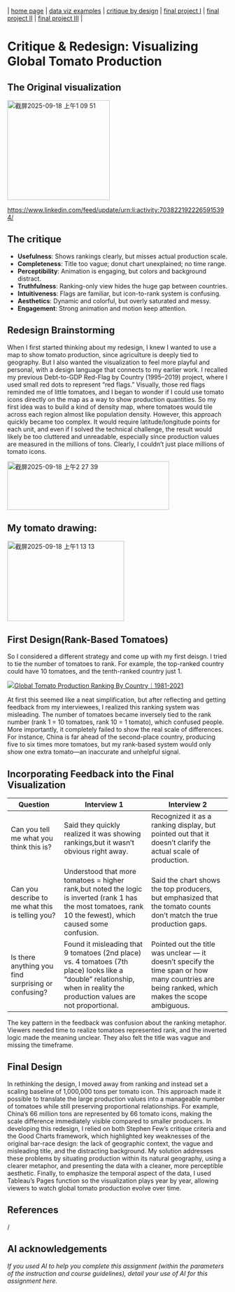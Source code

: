 | [home page](https://cmustudent.github.io/tswd-portfolio-templates/) | [data viz examples](dataviz-examples) | [critique by design](critique-by-design) | [final project I](final-project-part-one) | [final project II](final-project-part-two) | [final project III](final-project-part-three) |

# Critique & Redesign: Visualizing Global Tomato Production

## The Original visualization
<img width="234" height="228" alt="截屏2025-09-18 上午1 09 51" src="https://github.com/user-attachments/assets/d8c44f02-533d-4c26-9221-cf9f295d7163" />

https://www.linkedin.com/feed/update/urn:li:activity:7038221922265915394/ 

## The critique
- **Usefulness**: Shows rankings clearly, but misses actual production scale.  
- **Completeness**: Title too vague; donut chart unexplained; no time range.  
- **Perceptibility**: Animation is engaging, but colors and background distract.  
- **Truthfulness**: Ranking-only view hides the huge gap between countries.  
- **Intuitiveness**: Flags are familiar, but icon-to-rank system is confusing.  
- **Aesthetics**: Dynamic and colorful, but overly saturated and messy.  
- **Engagement**: Strong animation and motion keep attention.
  
## Redesign Brainstorming

When I first started thinking about my redesign, I knew I wanted to use a map to show tomato production, since agriculture is deeply tied to geography. But I also wanted the visualization to feel more playful and personal, with a design language that connects to my earlier work. I recalled my previous Debt-to-GDP Red-Flag by Country (1995–2019) project, where I used small red dots to represent “red flags.” Visually, those red flags reminded me of little tomatoes, and I began to wonder if I could use tomato icons directly on the map as a way to show production quantities. So my first idea was to build a kind of density map, where tomatoes would tile across each region almost like population density. However, this approach quickly became too complex. It would require latitude/longitude points for each unit, and even if I solved the technical challenge, the result would likely be too cluttered and unreadable, especially since production values are measured in the millions of tons. Clearly, I couldn’t just place millions of tomato icons.

<img width="370" height="111" alt="截屏2025-09-18 上午2 27 39" src="https://github.com/user-attachments/assets/d96e43e3-08e3-4f68-a816-efa538cedfb7" />

## My tomato drawing: 

<img width="267" height="183" alt="截屏2025-09-18 上午1 13 13" src="https://github.com/user-attachments/assets/c55a93aa-80d3-42fe-bf51-173250b8d2a4" />

## First Design(Rank-Based Tomatoes)

So I considered a different strategy and come up with my first deisgn. I tried to tie the number of tomatoes to rank. For example, the top-ranked country could have 10 tomatoes, and the tenth-ranked country just 1. 

<div class='tableauPlaceholder' id='viz1758169053343' style='position: relative'><noscript><a href='#'><img alt='Global Tomato Production Ranking By Country｜1981-2021 ' src='https:&#47;&#47;public.tableau.com&#47;static&#47;images&#47;2K&#47;2KY6GRB85&#47;1_rss.png' style='border: none' /></a></noscript><object class='tableauViz'  style='display:none;'><param name='host_url' value='https%3A%2F%2Fpublic.tableau.com%2F' /> <param name='embed_code_version' value='3' /> <param name='path' value='shared&#47;2KY6GRB85' /> <param name='toolbar' value='yes' /><param name='static_image' value='https:&#47;&#47;public.tableau.com&#47;static&#47;images&#47;2K&#47;2KY6GRB85&#47;1.png' /> <param name='animate_transition' value='yes' /><param name='display_static_image' value='yes' /><param name='display_spinner' value='yes' /><param name='display_overlay' value='yes' /><param name='display_count' value='yes' /><param name='language' value='en-US' /><param name='filter' value='publish=yes' /></object></div>                
<script type='text/javascript'>                    
  var divElement = document.getElementById('viz1758169053343');                    
  var vizElement = divElement.getElementsByTagName('object')[0];                    
  vizElement.style.width='100%';vizElement.style.height=(divElement.offsetWidth*0.75)+'px';                    
  var scriptElement = document.createElement('script');                    
  scriptElement.src = 'https://public.tableau.com/javascripts/api/viz_v1.js';                    
  vizElement.parentNode.insertBefore(scriptElement, vizElement);                
</script>

At first this seemed like a neat simplification, but after reflecting and getting feedback from my interviewees, I realized this ranking system was misleading. The number of tomatoes became inversely tied to the rank number (rank 1 = 10 tomatoes, rank 10 = 1 tomato), which confused people. More importantly, it completely failed to show the real scale of differences. For instance, China is far ahead of the second-place country, producing five to six times more tomatoes, but my rank-based system would only show one extra tomato—an inaccurate and unhelpful signal.

## Incorporating Feedback into the Final Visualization
| Question | Interview 1 | Interview 2 |
|----------|-------------|-------------|
| Can you tell me what you think this is? | Said they quickly realized it was showing rankings,but it wasn’t obvious right away. | Recognized it as a ranking display, but pointed out that it doesn’t clarify the actual scale of production. |
| Can you describe to me what this is telling you? | Understood that more tomatoes = higher rank,but noted the logic is inverted (rank 1 has the most tomatoes, rank 10 the fewest), which caused some confusion. | Said the chart shows the top producers, but emphasized that the tomato counts don’t match the true production gaps. |
| Is there anything you find surprising or confusing? | Found it misleading that 9 tomatoes (2nd place) vs. 4 tomatoes (7th place) looks like a “double” relationship, when in reality the production values are not proportional. | Pointed out the title was unclear — it doesn’t specify the time span or how many countries are being ranked, which makes the scope ambiguous. |

The key pattern in the feedback was confusion about the ranking metaphor. Viewers needed time to realize tomatoes represented rank, and the inverted logic made the meaning unclear. They also felt the title was vague and missing the timeframe.

## Final Design 

In rethinking the design, I moved away from ranking and instead set a scaling baseline of 1,000,000 tons per tomato icon. This approach made it possible to translate the large production values into a manageable number of tomatoes while still preserving proportional relationships. For example, China’s 66 million tons are represented by 66 tomato icons, making the scale difference immediately visible compared to smaller producers. In developing this redesign, I relied on both Stephen Few’s critique criteria and the Good Charts framework, which highlighted key weaknesses of the original bar-race design: the lack of geographic context, the vague and misleading title, and the distracting background. My solution addresses these problems by situating production within its natural geography, using a clearer metaphor, and presenting the data with a cleaner, more perceptible aesthetic. Finally, to emphasize the temporal aspect of the data, I used Tableau’s Pages function so the visualization plays year by year, allowing viewers to watch global tomato production evolve over time.


## References
/

## AI acknowledgements
_If you used AI to help you complete this assignment (within the parameters of the instruction and course guidelines), detail your use of AI for this assignment here._

